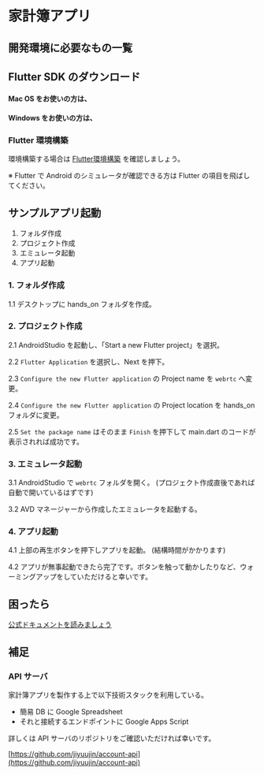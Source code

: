 # 家計簿アプリ

<HistoryTags :tags="['Flutter', 'Google Spreadsheet', 'Google Apps Script']" />

## 開発環境に必要なもの一覧

<Environment />

## Flutter SDK のダウンロード

#### Mac OS をお使いの方は、

<SDKInstall os="macos" version="2.2.2-stable" />

#### Windows をお使いの方は、

<SDKInstall os="windows" version="2.2.2-stable" />

### Flutter 環境構築

環境構築する場合は [Flutter環境構築](/handson/basic) を確認しましょう。

※ Flutter で Android のシミュレータが確認できる方は Flutter の項目を飛ばしてください。

## サンプルアプリ起動

1. フォルダ作成
2. プロジェクト作成
3. エミュレータ起動
4. アプリ起動

### 1. フォルダ作成

1.1 デスクトップに hands_on フォルダを作成。

### 2. プロジェクト作成

2.1 AndroidStudio を起動し、「Start a new Flutter project」を選択。

2.2 `Flutter Application` を選択し、Next を押下。

2.3 `Configure the new Flutter application` の Project name を `webrtc` へ変更。

2.4 `Configure the new Flutter application` の Project location を hands_on フォルダに変更。

2.5 `Set the package name` はそのまま `Finish` を押下して main.dart のコードが表示されれば成功です。

### 3. エミュレータ起動

3.1 AndroidStudio で `webrtc` フォルダを開く。 (プロジェクト作成直後であれば自動で開いているはずです)

3.2 AVD マネージャーから作成したエミュレータを起動する。

### 4. アプリ起動

4.1 上部の再生ボタンを押下しアプリを起動。 (結構時間がかかります)

4.2 アプリが無事起動できたら完了です。ボタンを触って動かしたりなど、ウォーミングアップをしていただけると幸いです。

## 困ったら

[公式ドキュメントを読みましょう](http://flutter.io/)

## 補足

### API サーバ

家計簿アプリを製作する上で以下技術スタックを利用している。

- 簡易 DB に Google Spreadsheet
- それと接続するエンドポイントに Google Apps Script

詳しくは API サーバのリポジトリをご確認いただければ幸いです。

[https://github.com/jiyuujin/account-api](https://github.com/jiyuujin/account-api)
